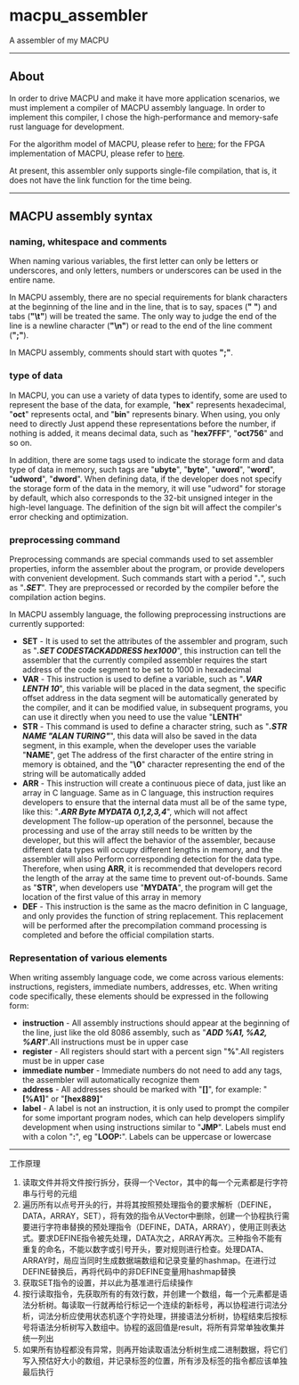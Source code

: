# macpu_assembler

A assembler of my MACPU

---

## About

In order to drive MACPU and make it have more application scenarios, we must implement a compiler of MACPU assembly language. In order to implement this compiler, I chose the high-performance and memory-safe rust language for development.

For the algorithm model of MACPU, please refer to [here](https://github.com/Abonite/MACPU-model); for the FPGA implementation of MACPU, please refer to [here](https://github.com/Abonite/MACPU-FPGA).

At present, this assembler only supports single-file compilation, that is, it does not have the link function for the time being.

---

## MACPU assembly syntax

### naming, whitespace and comments

When naming various variables, the first letter can only be letters or underscores, and only letters, numbers or underscores can be used in the entire name.

In MACPU assembly, there are no special requirements for blank characters at the beginning of the line and in the line, that is to say, spaces (**" "**) and tabs (**"\t"**) will be treated the same. The only way to judge the end of the line is a newline character (**"\n"**) or read to the end of the line comment (**";"**).

In MACPU assembly, comments should start with quotes **";"**.

### type of data

In MACPU, you can use a variety of data types to identify, some are used to represent the base of the data, for example, "**hex**" represents hexadecimal, "**oct**" represents octal, and "**bin**" represents binary. When using, you only need to directly Just append these representations before the number, if nothing is added, it means decimal data, such as "**hex7FFF**", "**oct756**" and so on.

In addition, there are some tags used to indicate the storage form and data type of data in memory, such tags are "**ubyte**", "**byte**", "**uword**", "**word**", "**udword**", "**dword**". When defining data, if the developer does not specify the storage form of the data in the memory, it will use "udword" for storage by default, which also corresponds to the 32-bit unsigned integer in the high-level language. The definition of the sign bit will affect the compiler's error checking and optimization.

### preprocessing command

Preprocessing commands are special commands used to set assembler properties, inform the assembler about the program, or provide developers with convenient development. Such commands start with a period "***.***", such as "***.SET***". They are preprocessed or recorded by the compiler before the compilation action begins.

In MACPU assembly language, the following preprocessing instructions are currently supported:

- **SET** - It is used to set the attributes of the assembler and program, such as "***.SET CODESTACKADDRESS hex1000***", this instruction can tell the assembler that the currently compiled assembler requires the start address of the code segment to be set to 1000 in hexadecimal
- **VAR** - This instruction is used to define a variable, such as "***.VAR LENTH 10***", this variable will be placed in the data segment, the specific offset address in the data segment will be automatically generated by the compiler, and it can be modified value, in subsequent programs, you can use it directly when you need to use the value "**LENTH**"
- **STR** - This command is used to define a character string, such as "***.STR NAME "ALAN TURING"***", this data will also be saved in the data segment, in this example, when the developer uses the variable "**NAME**", get The address of the first character of the entire string in memory is obtained, and the "**\0**" character representing the end of the string will be automatically added
- **ARR** - This instruction will create a continuous piece of data, just like an array in C language. Same as in C language, this instruction requires developers to ensure that the internal data must all be of the same type, like this: "***.ARR Byte MYDATA 0,1,2,3,4***", which will not affect development The follow-up operation of the personnel, because the processing and use of the array still needs to be written by the developer, but this will affect the behavior of the assembler, because different data types will occupy different lengths in memory, and the assembler will also Perform corresponding detection for the data type. Therefore, when using **ARR**, it is recommended that developers record the length of the array at the same time to prevent out-of-bounds. Same as "**STR**", when developers use "**MYDATA**", the program will get the location of the first value of this array in memory
- **DEF** - This instruction is the same as the macro definition in C language, and only provides the function of string replacement. This replacement will be performed after the precompilation command processing is completed and before the official compilation starts.

### Representation of various elements

When writing assembly language code, we come across various elements: instructions, registers, immediate numbers, addresses, etc. When writing code specifically, these elements should be expressed in the following form:

- **instruction** - All assembly instructions should appear at the beginning of the line, just like the old 8086 assembly, such as "***ADD %A1, %A2, %AR1***".All instructions must be in upper case
- **register** - All registers should start with a percent sign "**%**".All registers must be in upper case
- **immediate number** - Immediate numbers do not need to add any tags, the assembler will automatically recognize them
- **address** - All addresses should be marked with "**[]**", for example: "**[%A1]**" or "**[hex889]**"
- **label** - A label is not an instruction, it is only used to prompt the compiler for some important program nodes, which can help developers simplify development when using instructions similar to "**JMP**". Labels must end with a colon "**:**", eg "**LOOP:**". Labels can be uppercase or lowercase

---

工作原理

1. 读取文件并将文件按行拆分，获得一个Vector，其中的每一个元素都是行字符串与行号的元组
2. 遍历所有以点号开头的行，并将其按照预处理指令的要求解析（DEFINE，DATA，ARRAY，SET），将有效的指令从Vector中删除，创建一个协程执行需要进行字符串替换的预处理指令（DEFINE，DATA，ARRAY），使用正则表达式。要求DEFINE指令被先处理，DATA次之，ARRAY再次。三种指令不能有重复的命名，不能以数字或引号开头，要对规则进行检查。处理DATA、ARRAY时，局应当同时生成数据端数组和记录变量的hashmap。在进行过DEFINE替换后，再将代码中的非DEFINE变量用hashmap替换
3. 获取SET指令的设置，并以此为基准进行后续操作
4. 按行读取指令，先获取所有的有效行数，并创建一个数组，每一个元素都是语法分析树。每读取一行就再给行标记一个连续的新标号，再以协程进行词法分析，词法分析应使用状态机逐个字符处理，拼接语法分析树，协程结束后按标号将语法分析树写入数组中。协程的返回值是result，将所有异常单独收集并统一列出
5. 如果所有协程都没有异常，则再开始读取语法分析树生成二进制数据，将它们写入预估好大小的数组，并记录标签的位置，所有涉及标签的指令都应该单独最后执行

